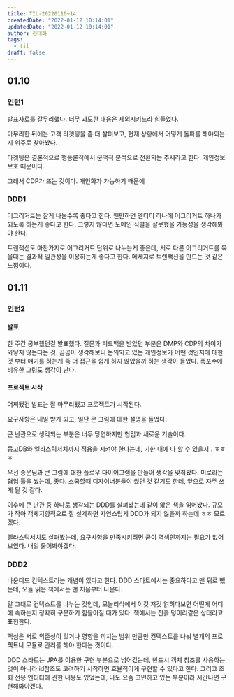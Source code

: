 ```yaml
---
title: TIL-20220110~14
createdDate: "2022-01-12 10:14:01"
updatedDate: "2022-01-12 10:14:01"
author: 정대화
tags:
  - til
draft: false
---
```


## 01.10

### 인턴1

발표자료를 갈무리했다. 너무 과도한 내용은 제외시키느라 힘들었다.

마무리한 뒤에는 고객 타겟팅을 좀 더 살펴보고, 현재 상황에서 어떻게 돌파를 해야되는지 위주로 찾아봤다.

타겟팅은 결론적으로 행동론적에서 문맥적 분석으로 전환되는 추세라고 한다. 개인정보 보호 때문이다.

그래서 CDP가 뜨는 것이다. 개인화가 가능하기 때문에

### DDD1

어그리거트는 잘게 나눌수록 좋다고 한다. 웬만하면 엔티티 하나에 어그리거트 하나가 되도록 하는게 좋다고 한다. 그렇지 않다면 도메인 식별을 잘못했을 가능성을 생각해봐야 한다.

트랜잭션도 마찬가지로 어그리거트 단위로 나누는게 좋은데, 서로 다른 어그리거트를 묶을때는 결과적 일관성을 이용하는게 좋다고 한다. 메세지로 트랜잭션을 만드는 것 같은 느낌이다.

## 01.11

### 인턴2

#### 발표

한 주간 공부했던걸 발표했다. 질문과 피드백을 받았던 부분은 DMP와 CDP의 차이가 와닿지 않는다는 것. 곰곰이 생각해보니 논의되고 있는 개인정보가 어떤 것인지에 대한 것 부터 얘기를 하는게 좀 더 접근을 쉽게 하지 않았을까 하는 생각이 들었다. 폭포수에 비유한 그림도 생각이 난다.

#### 프로젝트 시작

어찌됐건 발표는 잘 마무리됐고 프로젝트가 시작된다.

요구사항은 내일 받게 되고, 일단 큰 그림에 대한 설명을 들었다.

큰 난관으로 생각되는 부분은 너무 당연하지만 협업과 새로운 기술이다.

몽고DB와 엘라스틱서치까지 적용을 시켜야 한다는데, 기한 내에 다 할 수 있을지.. ㅎㅎㅎ

우선 종운님과 큰 그림에 대한 플로우 다이어그램을 만들어 생각을 맞춰봤다. 미로라는 협업 툴을 썼는데, 좋다. 스쿱할때 디자이너분들이 썼던 것 같기도 한데, 앞으로 자주 쓰게 될 것 같다.

이후에 큰 난관 중 하나로 생각되는 DDD를 살펴봤는데 같이 얇은 책을 읽어봤다. 규모가 작아 객체지향적으로 잘 설계하면 자연스럽게 DDD가 되지 않을까 하는데 ㅎㅎ 모르겠다.

엘라스틱서치도 살펴봤는데, 요구사항을 만족시키려면 굳이 역색인까지는 필요가 없어 보였다. 내일 물어봐야겠다.

### DDD2

바운디드 컨텍스트라는 개념이 있다고 한다. DDD 스타트에서는 중요하다고 맨 뒤로 뺐는데, 오늘 읽은 책에서는 맨 처음부터 나온다.

말 그대로 컨텍스트를 나누는 것인데, 모놀리식에서 이것 저것 얽히다보면 어떤게 어디에 속하는지 정확히 구분하기 힘들어질 때가 있다. 책에서는 진흙 덩어리같은 상태라고 표현한다.

핵심은 서로 의존성이 있거나 영향을 끼치는 범위 만큼만 컨텍스트를 나눠 별개의 프로젝트나 모듈로 관리를 해야 한다는 것이다.

DDD 스타트는 JPA를 이용한 구현 부분으로 넘어갔는데, 반드시 객체 참조를 사용하는 것이 아니라 id참조도 고려하기 시작하면 효율적이게 구현할 수 있다고 한다. 그리고 조회 전용 엔티티에 관한 내용도 있었는데, 나도 요즘 고민하고 있는 부분이라 시간나면 구현해봐야겠다.
